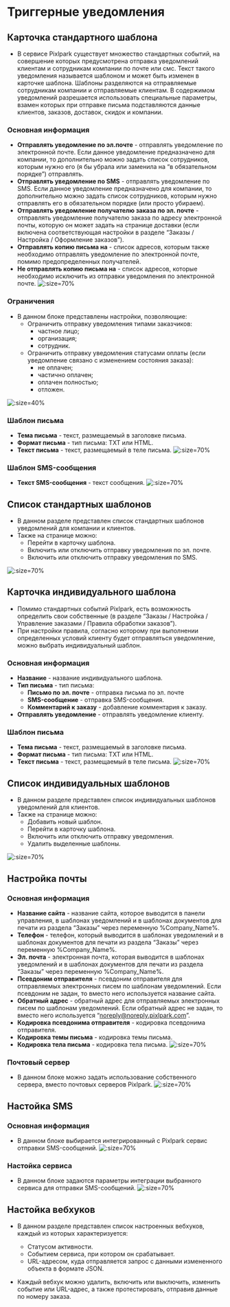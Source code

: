 # Триггерные уведомления

## Карточка стандартного шаблона
* В сервисе Pixlpark существует множество стандартных событий, на совершение которых предусмотрена отправка уведомлений клиентам и сотрудникам компании по почте или смс. Текст такого уведомления называется шаблоном и может быть изменен в карточке шаблона. Шаблоны разделяются на отправляемые сотрудникам компании и отправляемые клиентам. В содержимом уведомлений разрешается использовать специальные параметры, взамен которых при отправке письма подставляются данные клиентов, заказов, доставок, скидок и компании.

### Основная информация
* **Отправлять уведомление по эл.почте** - отправлять уведомление по электронной почте. Если данное уведомление предназначено для компании, то дополнительно можно задать список сотрудников, которым нужно его (я бы убрала или заменила на “в обязательном порядке”) отправлять.
* **Отправлять уведомление по SMS** - отправлять уведомление по SMS. Если данное уведомление предназначено для компании, то дополнительно можно задать список сотрудников, которым нужно отправлять его в обязательном порядке (или просто убираем).
* **Отправлять уведомление получателю заказа по эл. почте** - отправлять уведомление получателю заказа по адресу электронной почты, которую он может задать на странице доставки (если включена соответствующая настройки в разделе “Заказы / Настройка / Оформление заказов”).
* **Отправлять копию письма на** - список адресов, которым также необходимо отправлять уведомление по электронной почте, помимо предопределенных получателей.
* **Не отправлять копию письма на** - список адресов, которые необходимо исключить из отправки уведомления по электронной почте.
![](../_media/marketing/marketing32.png ':size=70%')

### Ограничения
* В данном блоке представлены настройки, позволяющие:
    + Ограничить отправку уведомления типами заказчиков: 
        - частное лицо;
        - организация;
        - сотрудник.
    + Ограничить отправку уведомления статусами оплаты (если уведомление связано с изменением состояния заказа): 
        - не оплачен;
        - частично оплачен;
        - оплачен полностью;
        - отложен.

![](../_media/marketing/marketing33.png ':size=40%')

### Шаблон письма
* **Тема письма** - текст, размещаемый в заголовке письма.
* **Формат письма** - тип письма: TXT или HTML.
* **Текст письма** - текст, размещаемый в теле письма.
![](../_media/marketing/marketing34.png ':size=70%')

### Шаблон SMS-сообщения
* **Текст SMS-сообщения** - текст сообщения.
![](../_media/marketing/marketing35.png ':size=70%')

## Список стандартных шаблонов
* В данном разделе представлен список стандартных шаблонов уведомлений для компании и клиентов.
* Также на странице можно:
    + Перейти в карточку шаблона.
    + Включить или отключить отправку уведомления по эл. почте.
    + Включить или отключить отправку уведомления по SMS.

![](../_media/marketing/marketing36.png ':size=70%')

## Карточка индивидуального шаблона
* Помимо стандартных событий Pixlpark, есть возможность определить свои собственные (в разделе “Заказы / Настройка / Управление заказами / Правила обработки заказов”).
* При настройки правила, согласно которому при выполнении определенных условий клиенту будет отправляться уведомление, можно выбрать индивидуальный шаблон.

### Основная информация
* **Название** - название индивидуального шаблона.
* **Тип письма** - тип письма:
    + **Письмо по эл. почте** - отправка письма по эл. почте
    + **SMS-сообщение** - отправка SMS-сообщения.
    + **Комментарий к заказу** - добавление комментария к заказу.
* **Отправлять уведомление** - отправлять уведомление клиенту.

### Шаблон письма
* **Тема письма** - текст, размещаемый в заголовке письма.
* **Формат письма** - тип письма: TXT или HTML.
* **Текст письма** - текст, размещаемый в теле письма.
![](../_media/marketing/marketing37.png ':size=70%')

## Список индивидуальных шаблонов
* В данном разделе представлен список индивидуальных шаблонов уведомлений для клиентов.
* Также на странице можно:
    + Добавить новый шаблон.
    + Перейти в карточку шаблона.
    + Включить или отключить отправку уведомления.
    + Удалить выделенные шаблоны.

![](../_media/marketing/marketing38.png ':size=70%')

## Настройка почты
### Основная информация
* **Название сайта** - название сайта, которое выводится в панели управления, в шаблонах уведомлений и в шаблонах документов для печати из раздела “Заказы” через переменную %Company_Name%.
* **Телефон** - телефон, который выводится в шаблонах уведомлений и в шаблонах документов для печати из раздела “Заказы” через переменную %Company_Name%.
* **Эл. почта** - электронная почта, которая выводится в шаблонах уведомлений и в шаблонах документов для печати из раздела “Заказы” через переменную %Company_Name%.
* **Псевдоним отправителя** - псевдоним отправителя для отправляемых электронных писем по шаблонам уведомлений. Если псевдоним не задан, то вместо него используется название сайта.
* **Обратный адрес** - обратный адрес для отправляемых электронных писем по шаблонам уведомлений. Если обратный адрес не задан, то вместо него используется “noreply@noreply.pixlpark.com”.
* **Кодировка псевдонима отправителя** - кодировка псевдонима отправителя.
* **Кодировка темы письма** - кодировка темы письма.
* **Кодировка тела письма** - кодировка тела письма.
![](../_media/marketing/marketing39.png ':size=70%')

### Почтовый сервер
* В данном блоке можно задать использование собственного сервера, вместо почтовых серверов Pixlpark.
![](../_media/marketing/marketing40.png ':size=70%')

## Настойка SMS
### Основная информация
* В данном блоке выбирается интегрированный с Pixlpark сервис отправки SMS-сообщений.
![](../_media/marketing/marketing41.png ':size=70%')

### Настойка сервиса
* В данном блоке задаются параметры интеграции выбранного сервиса для отправки SMS-сообщений.
![](../_media/marketing/marketing42.png ':size=70%')

## Настойка вебхуков
* В данном разделе представлен список настроенных вебхуков, каждый из которых характеризуется:
    + Статусом активности.
    + Событием сервиса, при котором он срабатывает.
    + URL-адресом, куда отправляется запрос с данными измененного объекта в формате JSON.

* Каждый вебхук можно удалить, включить или выключить, изменить событие или URL-адрес, а также протестировать, отправив данные по номеру заказа.
